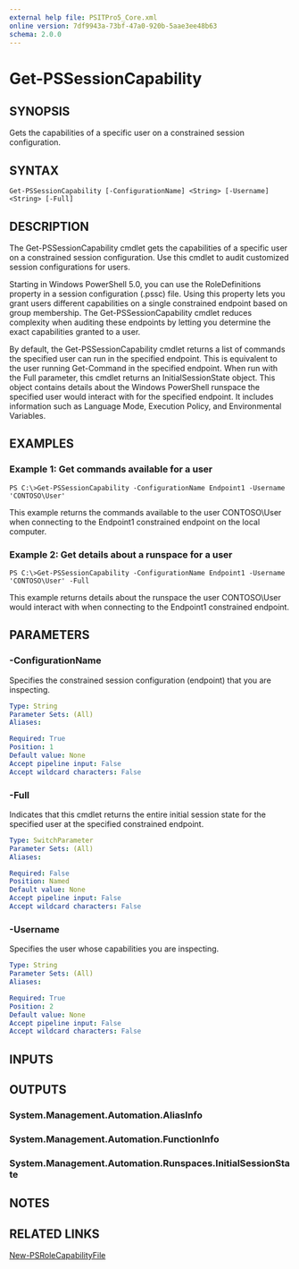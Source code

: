 ```yaml
---
external help file: PSITPro5_Core.xml
online version: 7df9943a-73bf-47a0-920b-5aae3ee48b63
schema: 2.0.0
---
```


# Get-PSSessionCapability
## SYNOPSIS
Gets the capabilities of a specific user on a constrained session configuration.

## SYNTAX

```
Get-PSSessionCapability [-ConfigurationName] <String> [-Username] <String> [-Full]
```

## DESCRIPTION
The Get-PSSessionCapability cmdlet gets the capabilities of a specific user on a constrained session configuration.
Use this cmdlet to audit customized session configurations for users.

Starting in Windows PowerShell 5.0, you can use the RoleDefinitions property in a session configuration (.pssc) file.
Using this property lets you grant users different capabilities on a single constrained endpoint based on group membership.
The Get-PSSessionCapability cmdlet reduces complexity when auditing these endpoints by letting you determine the exact capabilities granted to a user.

By default, the Get-PSSessionCapability cmdlet returns a list of commands the specified user can run in the specified endpoint.
This is equivalent to the user running Get-Command in the specified endpoint.
When run with the Full parameter, this cmdlet returns an InitialSessionState object.
This object contains details about the Windows PowerShell runspace the specified user would interact with for the specified endpoint.
It includes information such as Language Mode, Execution Policy, and Environmental Variables.

## EXAMPLES

### Example 1: Get commands available for a user
```
PS C:\>Get-PSSessionCapability -ConfigurationName Endpoint1 -Username 'CONTOSO\User'
```

This example returns the commands available to the user CONTOSO\User when connecting to the Endpoint1 constrained endpoint on the local computer.

### Example 2: Get details about a runspace for a user
```
PS C:\>Get-PSSessionCapability -ConfigurationName Endpoint1 -Username 'CONTOSO\User' -Full
```

This example returns details about the runspace the user CONTOSO\User would interact with when connecting to the Endpoint1 constrained endpoint.

## PARAMETERS

### -ConfigurationName
Specifies the constrained session configuration (endpoint) that you are inspecting.

```yaml
Type: String
Parameter Sets: (All)
Aliases: 

Required: True
Position: 1
Default value: None
Accept pipeline input: False
Accept wildcard characters: False
```

### -Full
Indicates that this cmdlet returns the entire initial session state for the specified user at the specified constrained endpoint.

```yaml
Type: SwitchParameter
Parameter Sets: (All)
Aliases: 

Required: False
Position: Named
Default value: None
Accept pipeline input: False
Accept wildcard characters: False
```

### -Username
Specifies the user whose capabilities you are inspecting.

```yaml
Type: String
Parameter Sets: (All)
Aliases: 

Required: True
Position: 2
Default value: None
Accept pipeline input: False
Accept wildcard characters: False
```

## INPUTS

## OUTPUTS

### System.Management.Automation.AliasInfo

### System.Management.Automation.FunctionInfo

### System.Management.Automation.Runspaces.InitialSessionState

## NOTES

## RELATED LINKS

[New-PSRoleCapabilityFile](7df9943a-73bf-47a0-920b-5aae3ee48b63)

